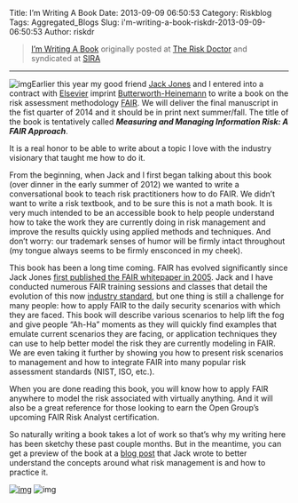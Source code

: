 Title: I’m Writing A Book
Date: 2013-09-09 06:50:53
Category: Riskblog
Tags: Aggregated_Blogs
Slug: i'm-writing-a-book-riskdr-2013-09-09-06:50:53
Author: riskdr

>[I’m Writing A Book](http://riskdr.com/2013/09/09/im-writing-a-book/) originally posted at [The Risk Doctor](http://riskdr.com) and syndicated at [SIRA](http://societyinforisk.org)
***
![img](http://riskdr.files.wordpress.com/2013/09/11871-albert_anker-the_town_clerk-1874.jpg?w=230&h=288)Earlier this year my good friend [Jack Jones](http://riskmanagementinsight.com/riskanalysis/) and I entered into a contract with [Elsevier](http://www.elsevier.com/) imprint [Butterworth-Heinemann](http://store.elsevier.com/Butterworth-heinemann/IMP_30/) to write a book on the risk assessment methodology [FAIR](http://en.wikipedia.org/wiki/Factor_analysis_of_information_risk). We will deliver the final manuscript in the fist quarter of 2014 and it should be in print next summer/fall. The title of the book is tentatively called ***Measuring and Managing Information Risk: A FAIR Approach***.

It is a real honor to be able to write about a topic I love with the industry visionary that taught me how to do it.

From the beginning, when Jack and I first began talking about this book (over dinner in the early summer of 2012) we wanted to write a conversational book to teach risk practitioners how to do FAIR. We didn’t want to write a risk textbook, and to be sure this is not a math book. It is very much intended to be an accessible book to help people understand how to take the work they are currently doing in risk management and improve the results quickly using applied methods and techniques. And don’t worry: our trademark senses of humor will be firmly intact throughout (my tongue always seems to be firmly ensconced in my cheek).

This book has been a long time coming. FAIR has evolved significantly since Jack Jones [first published the FAIR whitepaper in 2005](http://riskmanagementinsight.com/media/documents/FAIR_Introduction.pdf). Jack and I have conducted numerous FAIR training sessions and classes that detail the evolution of this now [industry standard](http://pubs.opengroup.org/onlinepubs/9699919899/toc.pdf), but one thing is still a challenge for many people: how to apply FAIR to the daily security scenarios with which they are faced. This book will describe various scenarios to help lift the fog and give people “Ah-Ha” moments as they will quickly find examples that emulate current scenarios they are facing, or application techniques they can use to help better model the risk they are currently modeling in FAIR. We are even taking it further by showing you how to present risk scenarios to management and how to integrate FAIR into many popular risk assessment standards (NIST, ISO, etc.).

When you are done reading this book, you will know how to apply FAIR anywhere to model the risk associated with virtually anything. And it will also be a great reference for those looking to earn the Open Group’s upcoming FAIR Risk Analyst certification.

So naturally writing a book takes a lot of work so that’s why my writing here has been sketchy these past couple months. But in the meantime, you can get a preview of the book at a [blog post](http://www.cxoware.com/groundhog-day-2/) that Jack wrote to better understand the concepts around what risk management is and how to practice it.

[![img](/images/blank.png)](#) ![img](/images/blank.png)


